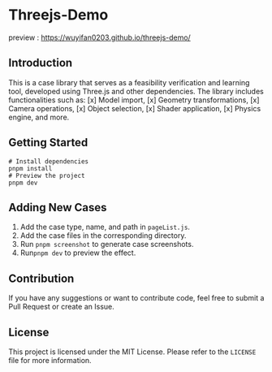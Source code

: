 # Threejs-Demo

preview : https://wuyifan0203.github.io/threejs-demo/

## Introduction

This is a case library that serves as a feasibility verification and learning tool, developed using Three.js and other dependencies. The library includes functionalities such as:
[x] Model import,
[x] Geometry transformations,
[x] Camera operations,
[x] Object selection,
[x] Shader application,
[x] Physics engine,
and more.
## Getting Started
```shell
# Install dependencies
pnpm install
# Preview the project
pnpm dev
```

## Adding New Cases

1. Add the case type, name, and path in `pageList.js`.
2. Add the case files in the corresponding directory.
3. Run `pnpm screenshot` to generate case screenshots.
4. Run`pnpm dev` to preview the effect.

## Contribution

If you have any suggestions or want to contribute code, feel free to submit a Pull Request or create an Issue.

## License

This project is licensed under the MIT License. Please refer to the `LICENSE` file for more information.
